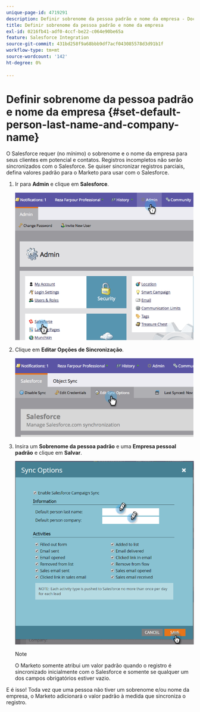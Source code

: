 ```yaml
---
unique-page-id: 4719291
description: Definir sobrenome da pessoa padrão e nome da empresa - Documentação do Marketo - Documentação do produto
title: Definir sobrenome da pessoa padrão e nome da empresa
exl-id: 0216fb41-adf0-4ccf-be22-c064e90be65a
feature: Salesforce Integration
source-git-commit: 431bd258f9a68bbb9df7acf043085578d3d91b1f
workflow-type: tm+mt
source-wordcount: '142'
ht-degree: 0%

---
```


# Definir sobrenome da pessoa padrão e nome da empresa {#set-default-person-last-name-and-company-name}

O Salesforce requer (no mínimo) o sobrenome e o nome da empresa para seus clientes em potencial e contatos. Registros incompletos não serão sincronizados com o Salesforce. Se quiser sincronizar registros parciais, defina valores padrão para o Marketo para usar com o Salesforce.

1. Ir para **Admin** e clique em **Salesforce**.

   ![](assets/image2014-12-9-13-3a41-3a58.png)

1. Clique em **Editar Opções de Sincronização**.

   ![](assets/image2014-12-9-13-3a42-3a6.png)

1. Insira um **Sobrenome da pessoa padrão** e uma **Empresa pessoal padrão** e clique em **Salvar**.

   ![](assets/sync-options-hands.png)

   >[!NOTE]
   >
   >O Marketo somente atribui um valor padrão quando o registro é sincronizado inicialmente com o Salesforce e somente se qualquer um dos campos obrigatórios estiver vazio.

E é isso! Toda vez que uma pessoa não tiver um sobrenome e/ou nome da empresa, o Marketo adicionará o valor padrão à medida que sincroniza o registro.
